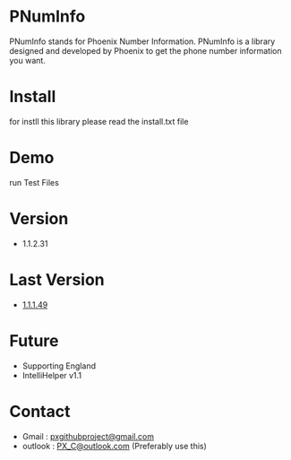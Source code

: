 # PNumInfo

PNumInfo stands for Phoenix Number Information. PNumInfo is a library designed and developed by Phoenix to get the phone number information you want.

# Install

for instll this library please read the install.txt file

# Demo

run Test Files

# Version

- 1.1.2.31

# Last Version

- [1.1.1.49](https://drive.google.com/drive/folders/10TsQzarY_PXyMpvwC2VaLyIQW08gs-Do?usp=sharing)


# Future

- Supporting England
- IntelliHelper v1.1

# Contact

- Gmail : pxgithubproject@gmail.com
- outlook : PX_C@outlook.com (Preferably use this)
